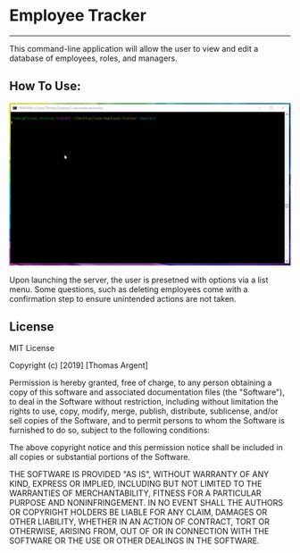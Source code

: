 # Employee Tracker
---
This command-line application will allow the user to view and edit a database of employees, roles, and managers. 

How To Use:
---
<img src="employee-tracker.gif"/>


Upon launching the server, the user is presetned with options via a list menu. 
Some questions, such as deleting employees come with a confirmation step to ensure unintended actions are not taken. 







License
---

MIT License

Copyright (c) [2019] [Thomas Argent]

Permission is hereby granted, free of charge, to any person obtaining a copy
of this software and associated documentation files (the "Software"), to deal
in the Software without restriction, including without limitation the rights
to use, copy, modify, merge, publish, distribute, sublicense, and/or sell
copies of the Software, and to permit persons to whom the Software is
furnished to do so, subject to the following conditions:

The above copyright notice and this permission notice shall be included in all
copies or substantial portions of the Software.

THE SOFTWARE IS PROVIDED "AS IS", WITHOUT WARRANTY OF ANY KIND, EXPRESS OR
IMPLIED, INCLUDING BUT NOT LIMITED TO THE WARRANTIES OF MERCHANTABILITY,
FITNESS FOR A PARTICULAR PURPOSE AND NONINFRINGEMENT. IN NO EVENT SHALL THE
AUTHORS OR COPYRIGHT HOLDERS BE LIABLE FOR ANY CLAIM, DAMAGES OR OTHER
LIABILITY, WHETHER IN AN ACTION OF CONTRACT, TORT OR OTHERWISE, ARISING FROM,
OUT OF OR IN CONNECTION WITH THE SOFTWARE OR THE USE OR OTHER DEALINGS IN THE
SOFTWARE.
